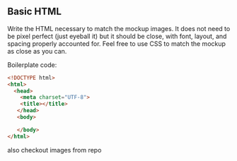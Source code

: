 ## Basic HTML

Write the HTML necessary to match the mockup images. It does not need to be pixel perfect (just eyeball it) but it should be close, with font, layout, and spacing properly accounted for.  Feel free to use CSS to match the mockup as close as you can.

Boilerplate code:

```html
<!DOCTYPE html>
<html>
  <head>
    <meta charset="UTF-8">
    <title></title>
   </head>
   <body>

   </body>
</html>
```
also checkout images from repo
